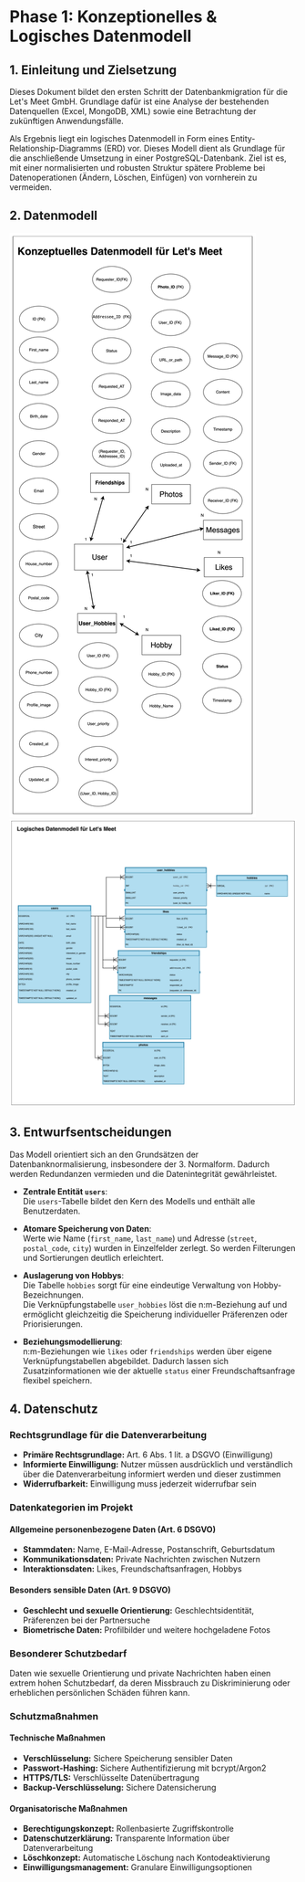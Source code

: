 # Phase 1: Konzeptionelles & Logisches Datenmodell

## 1. Einleitung und Zielsetzung

Dieses Dokument bildet den ersten Schritt der Datenbankmigration für die Let's Meet GmbH. Grundlage dafür ist eine Analyse der bestehenden Datenquellen (Excel, MongoDB, XML) sowie eine Betrachtung der zukünftigen Anwendungsfälle.

Als Ergebnis liegt ein logisches Datenmodell in Form eines Entity-Relationship-Diagramms (ERD) vor. Dieses Modell dient als Grundlage für die anschließende Umsetzung in einer PostgreSQL-Datenbank. Ziel ist es, mit einer normalisierten und robusten Struktur spätere Probleme bei Datenoperationen (Ändern, Löschen, Einfügen) von vornherein zu vermeiden.

## 2. Datenmodell

![Kozeptuelles Datenmodell für Let's Meet](assets/konzeptuelles_modell.png)
![Logisches Datenmodell für Let's Meet](assets/logisches_modell.png)

## 3. Entwurfsentscheidungen

Das Modell orientiert sich an den Grundsätzen der Datenbanknormalisierung, insbesondere der 3. Normalform. Dadurch werden Redundanzen vermieden und die Datenintegrität gewährleistet.

- **Zentrale Entität `users`**:  
  Die `users`-Tabelle bildet den Kern des Modells und enthält alle Benutzerdaten.

- **Atomare Speicherung von Daten**:  
  Werte wie Name (`first_name`, `last_name`) und Adresse (`street`, `postal_code`, `city`) wurden in Einzelfelder zerlegt. So werden Filterungen und Sortierungen deutlich erleichtert.

- **Auslagerung von Hobbys**:  
  Die Tabelle `hobbies` sorgt für eine eindeutige Verwaltung von Hobby-Bezeichnungen.  
  Die Verknüpfungstabelle `user_hobbies` löst die n:m-Beziehung auf und ermöglicht gleichzeitig die Speicherung individueller Präferenzen oder Priorisierungen.

- **Beziehungsmodellierung**:  
  n:m-Beziehungen wie `likes` oder `friendships` werden über eigene Verknüpfungstabellen abgebildet. Dadurch lassen sich Zusatzinformationen wie der aktuelle `status` einer Freundschaftsanfrage flexibel speichern.

## 4. Datenschutz

### Rechtsgrundlage für die Datenverarbeitung

- **Primäre Rechtsgrundlage:** Art. 6 Abs. 1 lit. a DSGVO (Einwilligung)
- **Informierte Einwilligung:** Nutzer müssen ausdrücklich und verständlich über die Datenverarbeitung informiert werden und dieser zustimmen
- **Widerrufbarkeit:** Einwilligung muss jederzeit widerrufbar sein

### Datenkategorien im Projekt

#### Allgemeine personenbezogene Daten (Art. 6 DSGVO)

- **Stammdaten:** Name, E-Mail-Adresse, Postanschrift, Geburtsdatum
- **Kommunikationsdaten:** Private Nachrichten zwischen Nutzern
- **Interaktionsdaten:** Likes, Freundschaftsanfragen, Hobbys

#### Besonders sensible Daten (Art. 9 DSGVO)

- **Geschlecht und sexuelle Orientierung:** Geschlechtsidentität, Präferenzen bei der Partnersuche
- **Biometrische Daten:** Profilbilder und weitere hochgeladene Fotos

### Besonderer Schutzbedarf

Daten wie sexuelle Orientierung und private Nachrichten haben einen extrem hohen Schutzbedarf, da deren Missbrauch zu Diskriminierung oder erheblichen persönlichen Schäden führen kann.

### Schutzmaßnahmen

#### Technische Maßnahmen

- **Verschlüsselung:** Sichere Speicherung sensibler Daten
- **Passwort-Hashing:** Sichere Authentifizierung mit bcrypt/Argon2
- **HTTPS/TLS:** Verschlüsselte Datenübertragung
- **Backup-Verschlüsselung:** Sichere Datensicherung

#### Organisatorische Maßnahmen

- **Berechtigungskonzept:** Rollenbasierte Zugriffskontrolle
- **Datenschutzerklärung:** Transparente Information über Datenverarbeitung
- **Löschkonzept:** Automatische Löschung nach Kontodeaktivierung
- **Einwilligungsmanagement:** Granulare Einwilligungsoptionen
